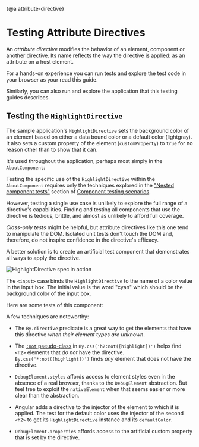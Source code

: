 
{@a attribute-directive}

# Testing Attribute Directives

An _attribute directive_ modifies the behavior of an element, component or another directive.
Its name reflects the way the directive is applied: as an attribute on a host element.

<div class="alert is-helpful">

  For a hands-on experience you can <live-example name="testing" stackblitz="specs" noDownload>run tests and explore the test code</live-example> in your browser as your read this guide.

  Similarly, you can also <live-example name="testing" noDownload>run and explore the application</live-example> that this testing guides describes.

</div>

## Testing the `HighlightDirective`

The sample application's `HighlightDirective` sets the background color of an element
based on either a data bound color or a default color (lightgray).
It also sets a custom property of the element (`customProperty`) to `true`
for no reason other than to show that it can.

<code-example path="testing/src/app/shared/highlight.directive.ts" header="app/shared/highlight.directive.ts"></code-example>

It's used throughout the application, perhaps most simply in the `AboutComponent`:

<code-example path="testing/src/app/about/about.component.ts" header="app/about/about.component.ts"></code-example>

Testing the specific use of the `HighlightDirective` within the `AboutComponent` requires only the techniques explored in the ["Nested component tests"](guide/testing-components-scenarios#nested-component-tests) section of [Component testing scenarios](guide/testing-components-scenarios).

<code-example path="testing/src/app/about/about.component.spec.ts" region="tests" header="app/about/about.component.spec.ts"></code-example>

However, testing a single use case is unlikely to explore the full range of a directive's capabilities.
Finding and testing all components that use the directive is tedious, brittle, and almost as unlikely to afford full coverage.

_Class-only tests_ might be helpful,
but attribute directives like this one tend to manipulate the DOM.
Isolated unit tests don't touch the DOM and, therefore,
do not inspire confidence in the directive's efficacy.

A better solution is to create an artificial test component that demonstrates all ways to apply the directive.

<code-example path="testing/src/app/shared/highlight.directive.spec.ts" region="test-component" header="app/shared/highlight.directive.spec.ts (TestComponent)"></code-example>

<div class="lightbox">
  <img src='generated/images/guide/testing/highlight-directive-spec.png' alt="HighlightDirective spec in action">
</div>

<div class="alert is-helpful">

The `<input>` case binds the `HighlightDirective` to the name of a color value in the input box.
The initial value is the word "cyan" which should be the background color of the input box.

</div>

Here are some tests of this component:

<code-example path="testing/src/app/shared/highlight.directive.spec.ts" region="selected-tests" header="app/shared/highlight.directive.spec.ts (selected tests)"></code-example>

A few techniques are noteworthy:

- The `By.directive` predicate is a great way to get the elements that have this directive _when their element types are unknown_.

- The <a href="https://developer.mozilla.org/en-US/docs/Web/CSS/:not">`:not` pseudo-class</a>
  in `By.css('h2:not([highlight])')` helps find `<h2>` elements that _do not_ have the directive.
  `By.css('*:not([highlight])')` finds _any_ element that does not have the directive.

- `DebugElement.styles` affords access to element styles even in the absence of a real browser, thanks to the `DebugElement` abstraction.
  But feel free to exploit the `nativeElement` when that seems easier or more clear than the abstraction.

- Angular adds a directive to the injector of the element to which it is applied.
  The test for the default color uses the injector of the second `<h2>` to get its `HighlightDirective` instance
  and its `defaultColor`.

- `DebugElement.properties` affords access to the artificial custom property that is set by the directive.
